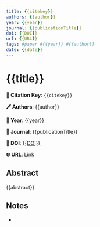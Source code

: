 ```yaml
---
title: {{citekey}}
authors: {{author}}
year: {{year}}
journal: {{publicationTitle}}
doi: {{DOI}}
url: {{URL}}
tags: #paper #{{year}} #{{author}}
date: {{date}}
---
```


# {{title}}

**📄 Citation Key**: `{{citekey}}`

**🖊️ Authors**: {{author}}

**📅 Year**: {{year}}

**📰 Journal**: {{publicationTitle}}

**🔗 DOI**: [{{DOI}}](https://doi.org/{{DOI}})

**🌐 URL**: [Link]({{URL}})

## Abstract
{{abstract}}

## Notes
- 
